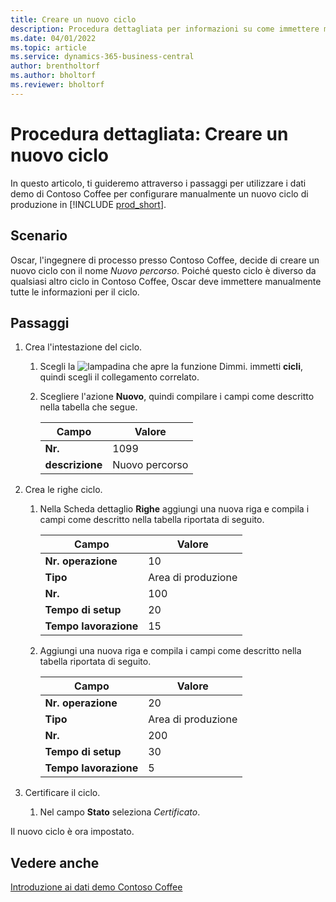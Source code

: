 ```yaml
---
title: Creare un nuovo ciclo
description: Procedura dettagliata per informazioni su come immettere manualmente tutte le informazioni per un nuovo ciclo in Business Central.
ms.date: 04/01/2022
ms.topic: article
ms.service: dynamics-365-business-central
author: brentholtorf
ms.author: bholtorf
ms.reviewer: bholtorf
---
```

# Procedura dettagliata: Creare un nuovo ciclo

In questo articolo, ti guideremo attraverso i passaggi per utilizzare i dati demo di Contoso Coffee per configurare manualmente un nuovo ciclo di produzione in [!INCLUDE [prod_short](../../includes/prod_short.md)].  

## Scenario

Oscar, l'ingegnere di processo presso Contoso Coffee, decide di creare un nuovo ciclo con il nome *Nuovo percorso*. Poiché questo ciclo è diverso da qualsiasi altro ciclo in Contoso Coffee, Oscar deve immettere manualmente tutte le informazioni per il ciclo.  

## Passaggi

1. Crea l'intestazione del ciclo.  

    1. Scegli la ![lampadina che apre la funzione Dimmi.](../../media/ui-search/search_small.png "Dimmi cosa vuoi fare") immetti **cicli**, quindi scegli il collegamento correlato.  

    2. Scegliere l'azione **Nuovo**, quindi compilare i campi come descritto nella tabella che segue.  

        |Campo  |Valore  |
        |---------|---------|
        |**Nr.** |1099|
        |**descrizione** |Nuovo percorso|
2. Crea le righe ciclo.

    1. Nella Scheda dettaglio **Righe** aggiungi una nuova riga e compila i campi come descritto nella tabella riportata di seguito.  

        |Campo  |Valore  |
        |---------|---------|
        |**Nr. operazione** |10|
        |**Tipo** |Area di produzione|
        |**Nr.** |100|
        |**Tempo di setup** |20|
        |**Tempo lavorazione** |15|

    2. Aggiungi una nuova riga e compila i campi come descritto nella tabella riportata di seguito.  

        |Campo  |Valore  |
        |---------|---------|
        |**Nr. operazione** |20|
        |**Tipo** |Area di produzione|
        |**Nr.** |200|
        |**Tempo di setup** |30|
        |**Tempo lavorazione** |5|
3. Certificare il ciclo.

    1. Nel campo **Stato** seleziona *Certificato*.  

Il nuovo ciclo è ora impostato.  

## Vedere anche

[Introduzione ai dati demo Contoso Coffee](../contoso-coffee-intro.md)  
